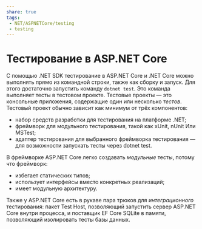 ```yaml
---
share: true
tags:
 - NET/ASPNETCore/testing
 - testing
---
```

# Тестирование в ASP.NET Core
С помощью .NET SDK тестирование в ASP.NET Core и .NET Core можно выполнять прямо из командной строки, также как сборку и запуск. Для этого достаточно запустить команду `dotnet test`. Это команда выполняет тесты в тестовом проекте.
Тестовые проекты — это консольные приложения, содержащие один или несколько *тестов*. Тестовый проект обычно зависит как минимум от трёх компонентов:
- набор средств разработки для тестирования на платформе .NET;
- фреймворк для модульного тестирования, такой как xUnit, nUnit Или MSTest;
- адаптер тестирования для выбранного фреймворка тестирования — для возможности запускать тесты через dotnet test.

В фреймворке ASP.NET Core легко создавать *модульные* тесты, потому что фреймворк:
- избегает статических типов;
- использует интерфейсы вместо конкретных реализаций;
- имеет модульную архитектуру.

Также у ASP.NET Core есть в рукаве пара трюков для *интеграционного* тестирования: пакет Test Host, позволяющий запустить сервер ASP.NET Core внутри процесса, и поставщик EF Core SQLite в памяти, позволяющий изолировать тесты базы данных.